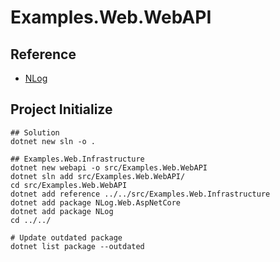 # Examples.Web.WebAPI

## Reference

- [NLog](https://github.com/NLog/NLog/wiki/Getting-started-with-ASP.NET-Core-6)


## Project Initialize

```shell
## Solution
dotnet new sln -o .

## Examples.Web.Infrastructure
dotnet new webapi -o src/Examples.Web.WebAPI
dotnet sln add src/Examples.Web.WebAPI/
cd src/Examples.Web.WebAPI
dotnet add reference ../../src/Examples.Web.Infrastructure
dotnet add package NLog.Web.AspNetCore
dotnet add package NLog
cd ../../

# Update outdated package
dotnet list package --outdated
```
